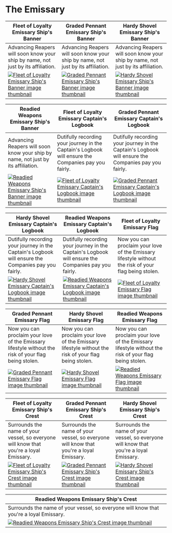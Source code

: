 # The Emissary

| Fleet of Loyalty Emissary Ship's Banner | Graded Pennant Emissary Ship's Banner | Hardy Shovel Emissary Ship's Banner |
| --------------------------------------- | ------------------------------------- | ----------------------------------- |
| Advancing Reapers will soon know your ship by name, not just by its affiliation. | Advancing Reapers will soon know your ship by name, not just by its affiliation. | Advancing Reapers will soon know your ship by name, not just by its affiliation. |
| [![Fleet of Loyalty Emissary Ship's Banner image thumbnail](https://seaofthieves.wiki.gg/images/d/dd/Fleet_of_Loyalty_Emissary_Ship%27s_Banner.png)](https://seaofthieves.wiki.gg/wiki/Fleet_of_Loyalty_Emissary_Ship's_Banner) | [![Graded Pennant Emissary Ship's Banner image thumbnail](https://seaofthieves.wiki.gg/images/5/54/Graded_Pennant_Emissary_Ship%27s_Banner.png)](https://seaofthieves.wiki.gg/wiki/Graded_Pennant_Emissary_Ship's_Banner) | [![Hardy Shovel Emissary Ship's Banner image thumbnail](https://seaofthieves.wiki.gg/images/d/d1/Hardy_Shovel_Emissary_Ship%27s_Banner.png)](https://seaofthieves.wiki.gg/wiki/Hardy_Shovel_Emissary_Ship's_Banner) |

| Readied Weapons Emissary Ship's Banner | Fleet of Loyalty Emissary Captain's Logbook | Graded Pennant Emissary Captain's Logbook |
| -------------------------------------- | ------------------------------------------- | ----------------------------------------- |
| Advancing Reapers will soon know your ship by name, not just by its affiliation. | Dutifully recording your journey in the Captain's Logbook will ensure the Companies pay you fairly. | Dutifully recording your journey in the Captain's Logbook will ensure the Companies pay you fairly. |
| [![Readied Weapons Emissary Ship's Banner image thumbnail](https://seaofthieves.wiki.gg/images/c/c3/Readied_Weapons_Emissary_Ship%27s_Banner.png)](https://seaofthieves.wiki.gg/wiki/Readied_Weapons_Emissary_Ship's_Banner) | [![Fleet of Loyalty Emissary Captain's Logbook image thumbnail](https://seaofthieves.wiki.gg/images/b/b6/Fleet_of_Loyalty_Emissary_Captain%27s_Logbook.png)](https://seaofthieves.wiki.gg/wiki/Fleet_of_Loyalty_Emissary_Captain's_Logbook) | [![Graded Pennant Emissary Captain's Logbook image thumbnail](https://seaofthieves.wiki.gg/images/e/e2/Graded_Pennant_Emissary_Captain%27s_Logbook.png)](https://seaofthieves.wiki.gg/wiki/Graded_Pennant_Emissary_Captain's_Logbook) |

| Hardy Shovel Emissary Captain's Logbook | Readied Weapons Emissary Captain's Logbook | Fleet of Loyalty Emissary Flag |
| --------------------------------------- | ------------------------------------------ | ------------------------------ |
| Dutifully recording your journey in the Captain's Logbook will ensure the Companies pay you fairly. | Dutifully recording your journey in the Captain's Logbook will ensure the Companies pay you fairly. | Now you can proclaim your love of the Emissary lifestyle without the risk of your flag being stolen. |
| [![Hardy Shovel Emissary Captain's Logbook image thumbnail](https://seaofthieves.wiki.gg/images/6/62/Hardy_Shovel_Emissary_Captain%27s_Logbook.png)](https://seaofthieves.wiki.gg/wiki/Hardy_Shovel_Emissary_Captain's_Logbook) | [![Readied Weapons Emissary Captain's Logbook image thumbnail](https://seaofthieves.wiki.gg/images/e/e5/Readied_Weapons_Emissary_Captain%27s_Logbook.png)](https://seaofthieves.wiki.gg/wiki/Readied_Weapons_Emissary_Captain's_Logbook) | [![Fleet of Loyalty Emissary Flag image thumbnail](https://seaofthieves.wiki.gg/images/6/65/Fleet_of_Loyalty_Emissary_Flag.png)](https://seaofthieves.wiki.gg/wiki/Fleet_of_Loyalty_Emissary_Flag) |

| Graded Pennant Emissary Flag | Hardy Shovel Emissary Flag | Readied Weapons Emissary Flag |
| ---------------------------- | -------------------------- | ----------------------------- |
| Now you can proclaim your love of the Emissary lifestyle without the risk of your flag being stolen. | Now you can proclaim your love of the Emissary lifestyle without the risk of your flag being stolen. | Now you can proclaim your love of the Emissary lifestyle without the risk of your flag being stolen. |
| [![Graded Pennant Emissary Flag image thumbnail](https://seaofthieves.wiki.gg/images/1/13/Graded_Pennant_Emissary_Flag.png)](https://seaofthieves.wiki.gg/wiki/Graded_Pennant_Emissary_Flag) | [![Hardy Shovel Emissary Flag image thumbnail](https://seaofthieves.wiki.gg/images/8/8d/Hardy_Shovel_Emissary_Flag.png)](https://seaofthieves.wiki.gg/wiki/Hardy_Shovel_Emissary_Flag) | [![Readied Weapons Emissary Flag image thumbnail](https://seaofthieves.wiki.gg/images/c/c7/Readied_Weapons_Emissary_Flag.png)](https://seaofthieves.wiki.gg/wiki/Readied_Weapons_Emissary_Flag) |

| Fleet of Loyalty Emissary Ship's Crest | Graded Pennant Emissary Ship's Crest | Hardy Shovel Emissary Ship's Crest |
| -------------------------------------- | ------------------------------------ | ---------------------------------- |
| Surrounds the name of your vessel, so everyone will know that you're a loyal Emissary. | Surrounds the name of your vessel, so everyone will know that you're a loyal Emissary. | Surrounds the name of your vessel, so everyone will know that you're a loyal Emissary. |
| [![Fleet of Loyalty Emissary Ship's Crest image thumbnail](https://seaofthieves.wiki.gg/images/c/ca/Fleet_of_Loyalty_Emissary_Ship%27s_Crest.png)](https://seaofthieves.wiki.gg/wiki/Fleet_of_Loyalty_Emissary_Ship's_Crest) | [![Graded Pennant Emissary Ship's Crest image thumbnail](https://seaofthieves.wiki.gg/images/f/fb/Graded_Pennant_Emissary_Ship%27s_Crest.png)](https://seaofthieves.wiki.gg/wiki/Graded_Pennant_Emissary_Ship's_Crest) | [![Hardy Shovel Emissary Ship's Crest image thumbnail](https://seaofthieves.wiki.gg/images/2/21/Hardy_Shovel_Emissary_Ship%27s_Crest.png)](https://seaofthieves.wiki.gg/wiki/Hardy_Shovel_Emissary_Ship's_Crest) |

| Readied Weapons Emissary Ship's Crest |
| ------------------------------------- |
| Surrounds the name of your vessel, so everyone will know that you're a loyal Emissary. |
| [![Readied Weapons Emissary Ship's Crest image thumbnail](https://seaofthieves.wiki.gg/images/3/37/Readied_Weapons_Emissary_Ship%27s_Crest.png)](https://seaofthieves.wiki.gg/wiki/Readied_Weapons_Emissary_Ship's_Crest) |
